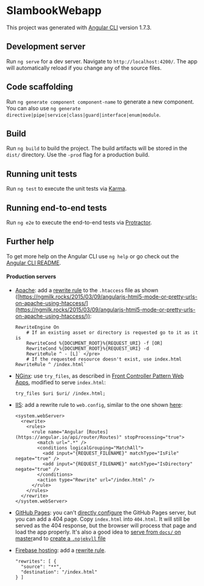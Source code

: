 # SlambookWebapp

This project was generated with [Angular CLI](https://github.com/angular/angular-cli) version 1.7.3.

## Development server

Run `ng serve` for a dev server. Navigate to `http://localhost:4200/`. The app will automatically reload if you change any of the source files.

## Code scaffolding

Run `ng generate component component-name` to generate a new component. You can also use `ng generate directive|pipe|service|class|guard|interface|enum|module`.

## Build

Run `ng build` to build the project. The build artifacts will be stored in the `dist/` directory. Use the `-prod` flag for a production build.

## Running unit tests

Run `ng test` to execute the unit tests via [Karma](https://karma-runner.github.io).

## Running end-to-end tests

Run `ng e2e` to execute the end-to-end tests via [Protractor](http://www.protractortest.org/).

## Further help

To get more help on the Angular CLI use `ng help` or go check out the [Angular CLI README](https://github.com/angular/angular-cli/blob/master/README.md).

#### Production servers

*   [Apache](https://httpd.apache.org/): add a [rewrite rule](http://httpd.apache.org/docs/current/mod/mod_rewrite.html) to the `.htaccess` file as shown ([https://ngmilk.rocks/2015/03/09/angularjs-html5-mode-or-pretty-urls-on-apache-using-htaccess/](https://ngmilk.rocks/2015/03/09/angularjs-html5-mode-or-pretty-urls-on-apache-using-htaccess/)):

    ```
    RewriteEngine On
        # If an existing asset or directory is requested go to it as it is
        RewriteCond %{DOCUMENT_ROOT}%{REQUEST_URI} -f [OR]
        RewriteCond %{DOCUMENT_ROOT}%{REQUEST_URI} -d
        RewriteRule ^ - [L]` </pre>
        # If the requested resource doesn't exist, use index.html RewriteRule ^ /index.html`
    ```

*   [NGinx](http://nginx.org/): use `try_files`, as described in [Front Controller Pattern Web Apps](https://www.nginx.com/resources/wiki/start/topics/tutorials/config_pitfalls/#front-controller-pattern-web-apps), modified to serve `index.html`:

    ```try_files $uri $uri/ /index.html;```

*   [IIS](https://www.iis.net/): add a rewrite rule to `web.config`, similar to the one shown [here](http://stackoverflow.com/a/26152011/2116927):

    ```
    <system.webServer>
      <rewrite>
        <rules>
          <rule name="Angular [Routes](https://angular.io/api/router/Routes)" stopProcessing="true">
            <match url=".*" />
            <conditions logicalGrouping="MatchAll">
              <add input="{REQUEST_FILENAME}" matchType="IsFile" negate="true" />
              <add input="{REQUEST_FILENAME}" matchType="IsDirectory" negate="true" />
            </conditions>
            <action type="Rewrite" url="/index.html" />
          </rule>
        </rules>
      </rewrite>
    </system.webServer>
    ```

*   [GitHub Pages](https://pages.github.com/): you can't [directly configure](https://github.com/isaacs/github/issues/408) the GitHub Pages server, but you can add a 404 page. Copy `index.html` into `404.html`. It will still be served as the 404 response, but the browser will process that page and load the app properly. It's also a good idea to [serve from `docs/` on master](https://help.github.com/articles/configuring-a-publishing-source-for-github-pages/#publishing-your-github-pages-site-from-a-docs-folder-on-your-master-branch)and to [create a `.nojekyll` file](https://www.bennadel.com/blog/3181-including-node-modules-and-vendors-folders-in-your-github-pages-site.htm)

*   [Firebase hosting](https://firebase.google.com/docs/hosting/): add a [rewrite rule](https://firebase.google.com/docs/hosting/url-redirects-rewrites#section-rewrites).

    ```
    "rewrites": [ {
      "source": "**",
      "destination": "/index.html"
    } ]
    ```

